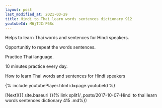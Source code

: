 ```yaml
---
layout: post
last_modified_at: 2021-03-29
title: Hindi to Thai learn words sentences dictionary 912 
youtubeId: M6jTJCrP6Sc
---
```

 
 
Helps to learn Thai words and sentences for Hindi speakers.

Opportunitiy to repeat the words sentences. 

Practice Thai language. 
 
10 minutes practice every day. 
 
How to learn Thai words and sentences for Hindi speakers 
 
{% include youtubePlayer.html id=page.youtubeId %}
 
 
[Next]({{ site.baseurl }}{% link  split1/_posts/2017-10-07-Hindi to thai learn words sentences dictionary 415 .md%})
 
